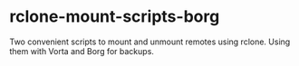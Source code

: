 # rclone-mount-scripts-borg
Two convenient scripts to mount and unmount remotes using rclone. Using them with Vorta and Borg for backups.
